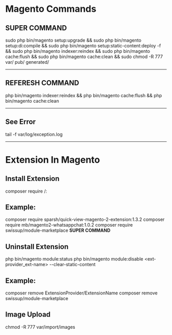 # Magento Commands

## SUPER COMMAND
sudo php bin/magento setup:upgrade && sudo php bin/magento setup:di:compile && sudo php bin/magento setup:static-content:deploy -f && sudo php bin/magento indexer:reindex && sudo php bin/magento cache:flush && sudo php bin/magento cache:clean && sudo chmod -R 777 var/ pub/ generated/

---

## REFERESH COMMAND
php bin/magento indexer:reindex && php bin/magento cache:flush && php bin/magento cache:clean

---

## See Error
tail -f var/log/exception.log

---


# Extension In Magento
## Install Extension
composer require <extension-provider>/<extension-name>:<extension-version>

Example:
-------
composer require sparsh/quick-view-magento-2-extension:1.3.2
composer require mb/magento2-whatsappchat:1.0.2
composer require swissup/module-marketplace
**SUPER COMMAND**

    
## Uninstall Extension
php bin/magento module:status
php bin/magento module:disable <ext-provider_ext-name> --clear-static-content

Example:
--------
composer remove ExtensionProvider/ExtensionName
composer remove swissup/module-marketplace

## Image Upload
chmod -R 777 var/import/images
